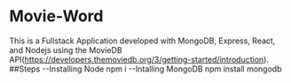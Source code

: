 # Movie-Word

This is a Fullstack Application developed with MongoDB, Express, React, and Nodejs using the MovieDB API(https://developers.themoviedb.org/3/getting-started/introduction).
##Steps
--Installing Node
npm i
--Intalling MongoDB
npm install mongodb



